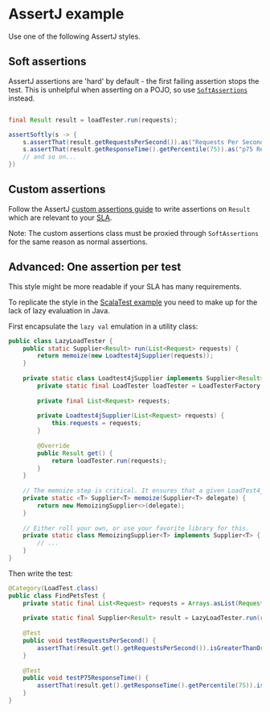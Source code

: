 # AssertJ example

Use one of the following AssertJ styles.

## Soft assertions

AssertJ assertions are 'hard' by default - the first failing assertion stops the test. This is unhelpful when asserting on a POJO, so use [`SoftAssertions`](https://joel-costigliola.github.io/assertj/assertj-core-features-highlight.html#soft-assertions) instead.

```java

final Result result = loadTester.run(requests);

assertSoftly(s -> {
    s.assertThat(result.getRequestsPerSecond()).as("Requests Per Second").isGreaterThanOrEqualTo(1);
    s.assertThat(result.getResponseTime().getPercentile(75)).as("p75 Response Time").isLessThanOrEqualTo(Duration.ofMillis(500));
    // and so on...
})
```

## Custom assertions

Follow the AssertJ [custom assertions guide](https://joel-costigliola.github.io/assertj/assertj-core-custom-assertions.html) to write assertions on `Result` which are relevant to your [SLA](../concepts/sla.md).

Note: The custom assertions class must be proxied through `SoftAssertions` for the same reason as normal assertions.

## Advanced: One assertion per test

This style might be more readable if your SLA has many requirements. 

To replicate the style in the [ScalaTest example](scalatest.md) you need to make up for the lack of lazy evaluation in Java.

First encapsulate the `lazy val` emulation in a utility class:

```java
public class LazyLoadTester {
    public static Supplier<Result> run(List<Request> requests) {
        return memoize(new Loadtest4jSupplier(requests));
    }
    
    private static class Loadtest4jSupplier implements Supplier<Result> {
        private static final LoadTester loadTester = LoadTesterFactory.getLoadTester();
        
        private final List<Request> requests;
        
        private Loadtest4jSupplier(List<Request> requests) {
            this.requests = requests;
        }
        
        @Override
        public Result get() {
            return loadTester.run(requests);
        }
    }
    
    // The memoize step is critical. It ensures that a given LoadTest4jSupplier is only run ONCE.
    private static <T> Supplier<T> memoize(Supplier<T> delegate) {
        return new MemoizingSupplier<>(delegate);
    }
    
    // Either roll your own, or use your favorite library for this.
    private static class MemoizingSupplier<T> implements Supplier<T> {
        // ...
    }
}
```

Then write the test:

```java
@Category(LoadTest.class)
public class FindPetsTest {
    private static final List<Request> requests = Arrays.asList(Request.get("/"), Request.get("/pets"));
    
    private static final Supplier<Result> result = LazyLoadTester.run(requests);
    
    @Test
    public void testRequestsPerSecond() {
        assertThat(result.get().getRequestsPerSecond()).isGreaterThanOrEqualTo(1);
    }
   
    @Test
    public void testP75ResponseTime() {
        assertThat(result.get().getResponseTime().getPercentile(75)).isLessThanOrEqualTo(Duration.ofMillis(500));
    }
}
``` 